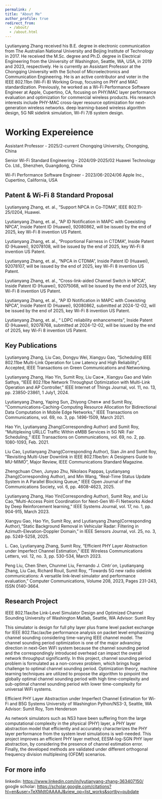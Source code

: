 ```yaml
---
permalink: /
title: "About Me"
author_profile: true
redirect_from: 
  - /about/
  - /about.html
---
```


Lyutianyang Zhang received his B.E. degree in electronic communication from The Australian National University and Beijing Institute of Technology in 2017. He received the M.Sc. degree and Ph.D. degree in Electrical Engineering from the University of Washington, Seattle, WA, USA, in 2019 and 2023, respectively. He is currently an Assistant Professor at the Chongqing University with the School of Microelectronics and Communication Engineering. He is an active contributor and voter in the IEEE 802.11bn (Wi-Fi 8) Working Group, focusing on PHY and MAC standardization. Previously, he worked as a Wi-Fi Performance Software Engineer at Apple, Cupertino, CA, focusing on PHY/MAC layer performance evaluation and optimization for commercial wireless products. His research interests include PHY-MAC cross-layer resource optimization for next-generation wireless networks. deep learning-based wireless algorithm design, 5G NR sidelink simulation, Wi-Fi 7/8 system design.

Working Expereience
======
Assistant Professor - 2025/2-current                      Chongqing University, Chongqing, China 

Senior Wi-Fi Standard Engineering - 2024/09-2025/02       Huawei Technology Co. Ltd., Shenzhen, Guangdong, China

Wi-Fi Performance Software Engineer - 2023/06-2024/06     Apple Inc., Cupertino, California, USA

Patent & Wi-Fi 8 Standard Proposal
------
Lyutianyang Zhang, et. al., “Support NPCA in Co-TDMA”, IEEE 802.11-25/0204, Huawei.

Lyutianyang Zhang, et. al., “AP ID Notification in MAPC with Coexisting NPCA”, Inside Patent ID (Huawei), 92080862, will
be issued by the end of 2025, key Wi-Fi 8 invention US Patent.

Lyutianyang Zhang, et. al., “Proportional Fairness in CTDMA”, Inside Patent ID (Huawei), 92078108, will be issued by the end
of 2025, key Wi-Fi 8 invention US Patent.

Lyutianyang Zhang, et. al., “NPCA in CTDMA”, Inside Patent ID (Huawei), 92078107, will be issued by the end of 2025, key
Wi-Fi 8 invention US Patent.

Lyutianyang Zhang, et. al., “Cross-link-aided Channel Switch in NPCA”, Inside Patent ID (Huawei), 92075068, will be issued
by the end of 2025, key Wi-Fi 8 invention US Patent.

Lyutianyang Zhang, et. al., “AP ID Notification in MAPC with Coexisting NPCA”, Inside Patent ID (Huawei), 92080862,
submitted at 2024-12-02, will be issued by the end of 2025, key Wi-Fi 8 invention US Patent.

Lyutianyang Zhang, et. al., “ LDPC reliability enhancements”, Inside Patent ID (Huawei), 92078768, submitted at 2024-12-02,
will be issued by the end of 2025, key Wi-Fi 8 invention US Patent.

Key Publications
------
Lyutianyang Zhang, Liu Cao, Dongyu Wei, Xiangyu Gao, “Scheduling IEEE 802.11be Multi-Link Operation for Low Latency
and High Reliability”, Accepted, IEEE Transactions on Green Communications and Networking.


Lyutianyang Zhang, Hao Yin, Sumit Roy, Liu Cao∗, Xiangyu Gao and Valin Sathya, “IEEE 802.11be Network Throughput
Optimization with Multi-Link Operation and AP Controller,” IEEE Internet of Things Journal, vol. 11, no. 13, pp. 23850-23861, 1
July1, 2024.

Lyutianyang Zhang, Yaping Sun, Zhiyong Chen∗ and Sumit Roy, “Communications-Caching-Computing Resource Allocation for
Bidirectional Data Computation in Mobile Edge Networks,” IEEE Transactions on Communications, vol. 69, no. 3, pp. 1496-1509,
March 2021.

Hao Yin, Lyutianyang Zhang(Corresponding Author) and Sumit Roy, “Multiplexing URLLC Traffic Within eMBB Services in 5G NR: Fair
Scheduling,“ IEEE Transactions on Communications, vol. 69, no. 2, pp. 1080-1093, Feb. 2021.

Liu Cao, Lyutianyang Zhang(Corresponding Author), Sian Jin and Sumit Roy, “Revisiting Multi-User Downlink in IEEE 802.11be/bn: A Designers
Guide to MU-MIMO”, Major Review, IEEE Communications Standard Magazine.

Zhengchuan Chen, Junyao Zhu, Nikolaos Pappas, Lyutianyang Zhang(Corresponding Author), and Min Wang, “Real-Time Status Update System in A
Parallel Blocking Queue,” IEEE Open Journal of the Communications Society, vol. 6, pp. 4608-4623, 2025.

Lyutianyang Zhang, Hao Yin(Corresponding Author), Sumit Roy, and Liu Cao,“Multi-Access Point Coordination for Next-Gen Wi-Fi Networks Aided
by Deep Reinforcement learning,” IEEE Systems Journal, vol. 17, no. 1, pp. 904-915, March 2023.

Xiangyu Gao, Hao Yin, Sumit Roy, and Lyutianyang Zhang(Corresponding Author),“Static Background Removal in Vehicular Radar: Filtering in
Azimuth-Elevation-Doppler Domain,” in IEEE Sensors Journal, vol. 25, no. 3, pp. 5249-5258, 2025.

L. Cao, Lyutianyang Zhang, Sumit Roy, “Efficient PHY Layer Abstraction under Imperfect Channel Estimation,” IEEE
Wireless Communications Letters, vol. 12, no. 3, pp. 530-534, March 2023.

Peng Liu, Chen Shen, Chunmei Liu, Fernando J. Cintr´on, Lyutianyang Zhang, Liu Cao, Richard Rouil, Sumit Roy, “Towards
5G new radio sidelink communications: A versatile link-level simulator and performance evaluation,” Computer Communications,
Volume 208, 2023, Pages 231-243, ISSN 0140-3664.

Research Project
------
IEEE 802.11ax/be Link-Level Simulator Design and Optimized Channel Sounding                      University of Washington Matlab, Seattle, WA
                                                                                                                           Advisor: Sumit Roy

This simulator is design for full phy layer plus frame level packet exchange for IEEE 802.11ac/ax/be performance analysis on
packet level emphasizing channel sounding considering time-varying IEEE channel model. The channel sounding period optimization is one of the major advancing direction in next-Gen WiFi system because the channel sounding period and the correspondingly introduced overhead can impact the overall network throughput
significantly. In this project, channel sounding period problem is formulated as a non-convex problem, which brings huge challenge to
optimal channel sounding period. Optimization theory, machine learning techniques are utilized to propose the algorithm to pinpoint the globally optimal
channel sounding period with high time-complexity and sub-optimal channel sounding period with lower time-complexity for
universal WiFi systems.

Efficient PHY Layer Abstraction under Imperfect Channel Estimation for Wi-Fi and B5G Systems      University of Washington Python/NS3-3, Seattle, WA 
                                                                                                                  Advisor: Sumit Roy, Tom Henderson

As network simulators such as NS3 have been suffering from the large computational complexity in the physical (PHY) layer,
a PHY layer abstraction model that efficiently and accurately characterizes the PHY layer performance from the system level
simulations is well-needed. This project improves an efficient PHY layer method, EESM-log-SGN PHY layer abstraction, by
considering the presence of channel estimation error. Finally, the developed methods are validated under different orthogonal
frequency division multiplexing (OFDM) scenarios.


For more info
------
linkedin: https://www.linkedin.com/in/lyutianyang-zhang-363407150/
google scholar: https://scholar.google.com/citations?hl=en&user=TeXMdt0AAAAJ&view_op=list_works&sortby=pubdate
